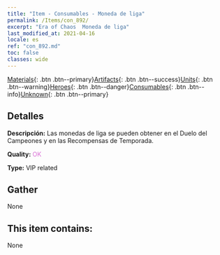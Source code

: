 ```yaml
---
title: "Item - Consumables - Moneda de liga"
permalink: /Items/con_892/
excerpt: "Era of Chaos  Moneda de liga"
last_modified_at: 2021-04-16
locale: es
ref: "con_892.md"
toc: false
classes: wide
---
```

 [Materials](/es/Items/){: .btn .btn--primary}[Artifacts](/es/Items/Artifacts/){: .btn .btn--success}[Units](/es/Items/Units/){: .btn .btn--warning}[Heroes](/es/Items/Heroes/){: .btn .btn--danger}[Consumables](/es/Items/Consumables/){: .btn .btn--info}[Unknown](/es/Items/Unknown/){: .btn .btn--primary}

## Detalles
 **Descripción:** Las monedas de liga se pueden obtener en el Duelo del Campeones y en las Recompensas de Temporada.

 **Quality:** <span style="color: #DA70D6">OK</span>

 **Type:** VIP related

## Gather

  None

## This item contains:

  None

